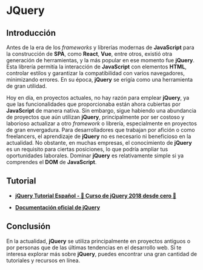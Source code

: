 # JQuery

## Introducción

Antes de la era de los _frameworks_ y librerías modernas de **JavaScript** para la construcción de **SPA**, como **React**, **Vue**, entre otros, existió otra generación de herramientas, y la más popular en ese momento fue **jQuery**. Esta librería permitía la interacción de **JavaScript** con elementos **HTML**, controlar estilos y garantizar la compatibilidad con varios navegadores, minimizando errores. En su época, **jQuery** se erigía como una herramienta de gran utilidad.

Hoy en día, en proyectos actuales, no hay razón para emplear **jQuery**, ya que las funcionalidades que proporcionaba están ahora cubiertas por **JavaScript** de manera nativa. Sin embargo, sigue habiendo una abundancia de proyectos que aún utilizan **jQuery**, principalmente por ser costoso y laborioso actualizar a otro _framework_ o librería, especialmente en proyectos de gran envergadura. Para desarrolladores que trabajan por afición o como freelancers, el aprendizaje de **jQuery** no es necesario ni beneficioso en la actualidad. No obstante, en muchas empresas, el conocimiento de **jQuery** es un requisito para ciertas posiciones, lo que podría ampliar tus oportunidades laborales. Dominar **jQuery** es relativamente simple si ya comprendes el **DOM** de **JavaScript**.

## Tutorial

-   **[jQuery Tutorial Español - 💪 Curso de jQuery 2018 desde cero 💪](https://www.youtube.com/watch?v=DVN8NWppCN0)**

-   **[Documentación oficial de jQuery](https://api.jquery.com)**

## Conclusión

En la actualidad, **jQuery** se utiliza principalmente en proyectos antiguos o por personas que de las últimas tendencias en el desarrollo web. Si te interesa explorar más sobre **jQuery**, puedes encontrar una gran cantidad de tutoriales y recursos en línea.
